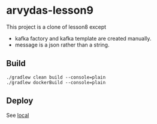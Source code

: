 # arvydas-lesson9

This project is a clone of lesson8 except
- kafka factory and kafka template are created manually.
- message is a json rather than a string.

## Build

```
./gradlew clean build --console=plain
./gradlew dockerBuild --console=plain
```

## Deploy

See [local](local/README.md)
